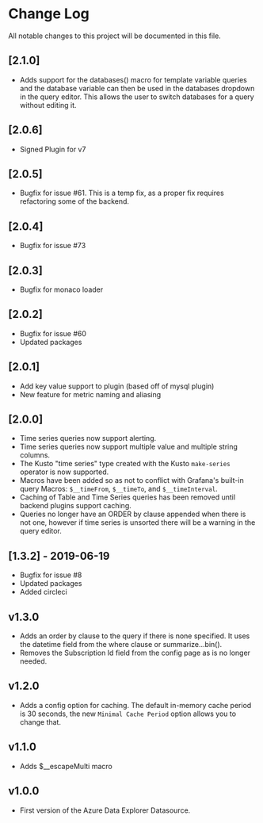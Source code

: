 # Change Log

All notable changes to this project will be documented in this file.

## [2.1.0]

- Adds support for the databases() macro for template variable queries and the database variable can then be used in the databases dropdown in the query editor. This allows the user to switch databases for a query without editing it.

## [2.0.6]

- Signed Plugin for v7

## [2.0.5]

- Bugfix for issue #61. This is a temp fix, as a proper fix requires refactoring some of the backend.

## [2.0.4]

- Bugfix for issue #73

## [2.0.3]

- Bugfix for monaco loader

## [2.0.2]

- Bugfix for issue #60
- Updated packages

## [2.0.1]

- Add key value support to plugin (based off of mysql plugin)
- New feature for metric naming and aliasing

## [2.0.0]

- Time series queries now support alerting.
- Time series queries now support multiple value and multiple string columns.
- The Kusto "time series" type created with the Kusto `make-series` operator is now supported.
- Macros have been added so as not to conflict with Grafana's built-in query Macros: `$__timeFrom`, `$__timeTo`, and `$__timeInterval`.
- Caching of Table and Time Series queries has been removed until backend plugins support caching.
- Queries no longer have an ORDER by clause appended when there is not one, however if time series is unsorted there will be a warning in the query editor.

## [1.3.2] - 2019-06-19

- Bugfix for issue #8
- Updated packages
- Added circleci

## v1.3.0

- Adds an order by clause to the query if there is none specified. It uses the datetime field from the where clause or summarize...bin().
- Removes the Subscription Id field from the config page as is no longer needed.

## v1.2.0

- Adds a config option for caching. The default in-memory cache period is 30 seconds, the new `Minimal Cache Period` option allows you to change that.

## v1.1.0

- Adds \$\_\_escapeMulti macro

## v1.0.0

- First version of the Azure Data Explorer Datasource.
